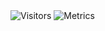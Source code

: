 <img alt="Visitors" src="https://visitor-badge.laobi.icu/badge?page_id=oktriplex"/>
<img alt="Metrics" src="https://metrics.lecoq.io/oktriplex?template=classic&config.timezone=Europe%2FKiev"/>

